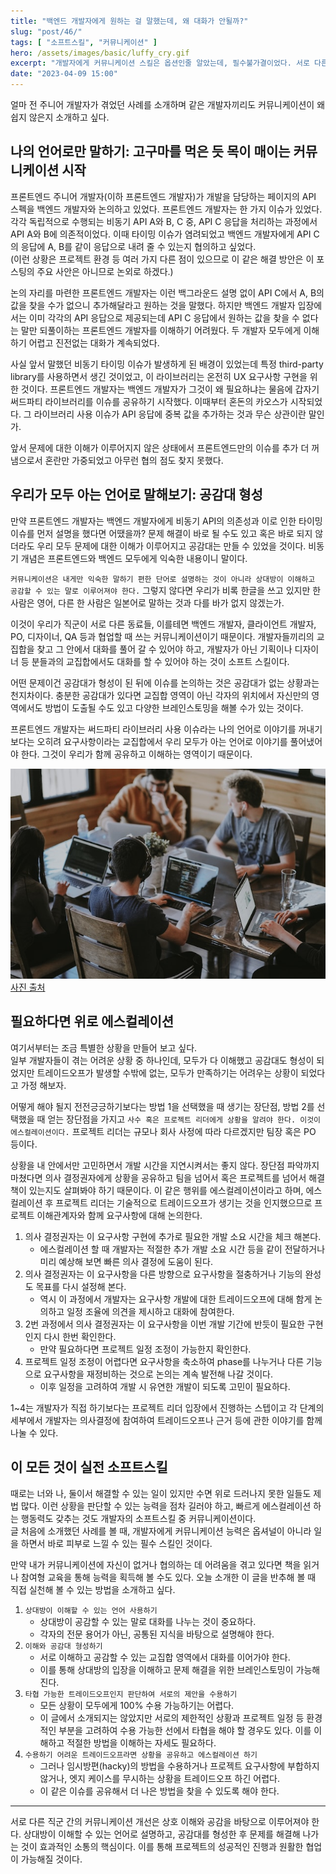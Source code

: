 ```yaml
---
title: "백엔드 개발자에게 원하는 걸 말했는데, 왜 대화가 안될까?"  
slug: "post/46/"
tags: [ "소프트스킬", "커뮤니케이션" ]
hero: /assets/images/basic/luffy_cry.gif  
excerpt: "개발자에게 커뮤니케이션 스킬은 옵션인줄 알았는데, 필수불가결이었다. 서로 다른 직군의 개발자이지만, 같은 개발자끼리도 커뮤니케이션이 왜 쉽지 않은지 소개하고 싶다."  
date: "2023-04-09 15:00"
---  
```


얼마 전 주니어 개발자가 겪었던 사례를 소개하며 같은 개발자끼리도 커뮤니케이션이 왜 쉽지 않은지 소개하고 싶다.  


## 나의 언어로만 말하기: 고구마를 먹은 듯 목이 매이는 커뮤니케이션 시작   

프론트엔드 주니어 개발자(이하 프론트엔드 개발자)가 개발을 담당하는 페이지의 API 스펙을 백엔드 개발자와 논의하고 있었다. 
프론트엔드 개발자는 한 가지 이슈가 있었다. 각각 독립적으로 수행되는 비동기 API A와 B, C 중, API C 응답을 처리하는 과정에서 API A와 B에 의존적이었다. 
이때 타이밍 이슈가 염려되었고 백엔드 개발자에게 API C의 응답에 A, B를 같이 응답으로 내려 줄 수 있는지 협의하고 싶었다.    
(이런 상황은 프로젝트 환경 등 여러 가지 다른 점이 있으므로 이 같은 해결 방안은 이 포스팅의 주요 사안은 아니므로 논외로 하겠다.)  

논의 자리를 마련한 프론트엔드 개발자는 이런 백그라운드 설명 없이 API C에서 A, B의 값을 찾을 수가 없으니 추가해달라고 원하는 것을 말했다. 
하지만 백엔드 개발자 입장에서는 이미 각각의 API 응답으로 제공되는데 API C 응답에서 원하는 값을 찾을 수 없다는 말만 되풀이하는 프론트엔드 개발자를 이해하기 어려웠다. 
두 개발자 모두에게 이해하기 어렵고 진전없는 대화가 계속되었다. 

사실 앞서 말했던 비동기 타이밍 이슈가 발생하게 된 배경이 있었는데 특정 third-party library를 사용하면서 생긴 것이었고, 이 라이브러리는 온전히 UX 요구사항 구현을 위한 것이다. 
프론트엔드 개발자는 백엔드 개발자가 그것이 왜 필요하냐는 물음에 갑자기 써드파티 라이브러리를 이슈를 공유하기 시작했다. 이때부터 혼돈의 카오스가 시작되었다. 
그 라이브러리 사용 이슈가 API 응답에 중복 값을 추가하는 것과 무슨 상관이란 말인가.  

앞서 문제에 대한 이해가 이루어지지 않은 상태에서 프론트엔드만의 이슈를 추가 더 꺼냄으로서 혼란만 가중되었고 아무런 협의 점도 찾지 못했다.   


## 우리가 모두 아는 언어로 말해보기: 공감대 형성

만약 프론트엔드 개발자는 백엔드 개발자에게 비동기 API의 의존성과 이로 인한 타이밍 이슈를 먼저 설명을 했다면 어땠을까? 문제 해결이 바로 될 수도 있고 혹은 바로 되지 않더라도 우리 모두 문제에 대한 이해가 이루어지고 공감대는 만들 수 있었을 것이다. 비동기 개념은 프론트엔드와 백엔드 모두에게 익숙한 내용이니 말이다.   

`커뮤니케이션은 내게만 익숙한 말하기 편한 단어로 설명하는 것이 아니라 상대방이 이해하고 공감할 수 있는 말로 이루어져야 한다.` 
그렇지 않다면 우리가 비록 한글을 쓰고 있지만 한 사람은 영어, 다른 한 사람은 일본어로 말하는 것과 다를 바가 없지 않겠는가.   

이것이 우리가 직군이 서로 다른 동료들, 이를테면 백엔드 개발자, 클라이언트 개발자, PO, 디자이너, QA 등과 협업할 때 쓰는 커뮤니케이션이기 때문이다. 
개발자들끼리의 교집합을 찾고 그 안에서 대화를 풀어 갈 수 있어야 하고, 개발자가 아닌 기획이나 디자이너 등 분들과의 교집합에서도 대화를 할 수 있어야 하는 것이 소프트 스킬이다.    

어떤 문제이건 공감대가 형성이 된 뒤에 이슈를 논의하는 것은 공감대가 없는 상황과는 천지차이다. 충분한 공감대가 있다면 교집합 영역이 아닌 각자의 위치에서 자신만의 영역에서도 방법이 도출될 수도 있고 다양한 브레인스토밍을 해볼 수가 있는 것이다.    

프론트엔드 개발자는 써드파티 라이브러리 사용 이슈라는 나의 언어로 이야기를 꺼내기보다는 오히려 요구사항이라는 교집합에서 우리 모두가 아는 언어로 이야기를 풀어냈어야 한다. 그것이 우리가 함께 공유하고 이해하는 영역이기 때문이다.  



![Communication](/assets/images/post/2023/2023_046_001.jpg)  
<a target="_blank" href="https://unsplash.com/ko/%EC%82%AC%EC%A7%84/QckxruozjRg">사진 출처</a>  


## 필요하다면 위로 에스컬레이션 

여기서부터는 조금 특별한 상황을 만들어 보고 싶다.  
일부 개발자들이 겪는 어려운 상황 중 하나인데, 모두가 다 이해했고 공감대도 형성이 되었지만 트레이드오프가 발생할 수밖에 없는, 모두가 만족하기는 어려우는 상황이 되었다고 가정 해보자.  

어떻게 해야 될지 전전긍긍하기보다는 방법 1을 선택했을 때 생기는 장단점, 방법 2를 선택했을 때 얻는 장단점을 가지고 `사수 혹은 프로젝트 리더에게 상황을 알려야 한다. 이것이 에스컬레이션이다.` 프로젝트 리더는 규모나 회사 사정에 따라 다르겠지만 팀장 혹은 PO 등이다. 
  
상황을 내 안에서만 고민하면서 개발 시간을 지연시켜서는 좋지 않다. 장단점 파악까지 마쳤다면 의사 결정권자에게 상황을 공유하고 팀을 넘어서 혹은 프로젝트를 넘어서 해결책이 있는지도 살펴봐야 하기 때문이다. 
이 같은 행위를 에스컬레이션이라고 하며, 에스컬레이션 후 프로젝트 리더는 기술적으로 트레이드오프가 생기는 것을 인지했으므로 프로젝트 이해관계자와 함께 요구사항에 대해 논의한다.  

1. 의사 결정권자는 이 요구사항 구현에 추가로 필요한 개발 소요 시간을 체크 해본다. 
   - 에스컬레이션 할 때 개발자는 적절한 추가 개발 소요 시간 등을 같이 전달하거나 미리 예상해 보면 빠른 의사 결정에 도움이 된다.
2. 의사 결정권자는 이 요구사항을 다른 방향으로 요구사항을 절충하거나 기능의 완성도 목표를 다시 설정해 본다.
   - 역시 이 과정에서 개발자는 요구사항 개발에 대한 트레이드오프에 대해 함게 논의하고 일정 조율에 의견을 제시하고 대화에 참여한다.
3. 2번 과정에서 의사 결정권자는 이 요구사항을 이번 개발 기간에 반듯이 필요한 구현인지 다시 한번 확인한다.   
   - 만약 필요하다면 프로젝트 일정 조정이 가능한지 확인한다.
4. 프로젝트 일정 조정이 어렵다면 요구사항을 축소하여 phase를 나누거나 다른 기능으로 요구사항을 재정비하는 것으로 논의는 계속 발전해 나갈 것이다.    
   - 이후 일정을 고려하여 개발 시 유연한 개발이 되도록 고민이 필요하다.     

1~4는 개발자가 직접 하기보다는 프로젝트 리더 입장에서 진행하는 스텝이고 각 단계의 세부에서 개발자는 의사결정에 참여하여 트레이드오프나 근거 등에 관한 이야기를 함께 나눌 수 있다.  

## 이 모든 것이 실전 소프트스킬  

때로는 너와 나, 둘이서 해결할 수 있는 일이 있지만 수면 위로 드러나지 못한 일들도 제법 많다. 이런 상황을 판단할 수 있는 능력을 점차 길러야 하고, 빠르게 에스컬레이션 하는 행동력도 갖추는 것도 개발자의 소프트스킬 중 커뮤니케이션이다.  
글 처음에 소개했던 사례를 볼 때, 개발자에게 커뮤니케이션 능력은 옵셔널이 아니라 일을 하면서 바로 피부로 느낄 수 있는 필수 스킬인 것이다.  

만약 내가 커뮤니케이션에 자신이 없거나 협의하는 데 어려움을 겪고 있다면 책을 읽거나 참여형 교육을 통해 능력을 획득해 볼 수도 있다. 오늘 소개한 이 글을 반추해 볼 때 직접 실천해 볼 수 있는 방법을 소개하고 싶다. 


1. `상대방이 이해할 수 있는 언어 사용하기` 
   - 상대방이 공감할 수 있는 말로 대화를 나누는 것이 중요하다. 
   - 각자의 전문 용어가 아닌, 공통된 지식을 바탕으로 설명해야 한다.
2. `이해와 공감대 형성하기` 
   - 서로 이해하고 공감할 수 있는 교집합 영역에서 대화를 이어가야 한다. 
   - 이를 통해 상대방의 입장을 이해하고 문제 해결을 위한 브레인스토밍이 가능해진다.
3. `타협 가능한 트레이드오프인지 판단하여 서로의 제안을 수용하기`  
   - 모든 상황이 모두에게 100% 수용 가능하기는 어렵다. 
   - 이 글에서 소개되지는 않았지만 서로의 제한적인 상황과 프로젝트 일정 등 환경적인 부분을 고려하여 수용 가능한 선에서 타협을 해야 할 경우도 있다. 이를 이해하고 적절한 방법을 이해하는 자세도 필요하다. 
4. `수용하기 어려운 트레이드오프라면 상황을 공유하고 에스컬레이션 하기`   
   - 그러나 임시방편(hacky)의 방법을 수용하거나 프로젝트 요구사항에 부합하지 않거나, 엣지 케이스를 무시하는 상황을 트레이드오프 하긴 어렵다. 
   - 이 같은 이슈를 공유해서 더 나은 방법을 찾을 수 있도록 해야 한다. 


--- 

서로 다른 직군 간의 커뮤니케이션 개선은 상호 이해와 공감을 바탕으로 이루어져야 한다. 상대방이 이해할 수 있는 언어로 설명하고, 공감대를 형성한 후 문제를 해결해 나가는 것이 효과적인 소통의 핵심이다. 이를 통해 프로젝트의 성공적인 진행과 원활한 협업이 가능해질 것이다.   


 
  
